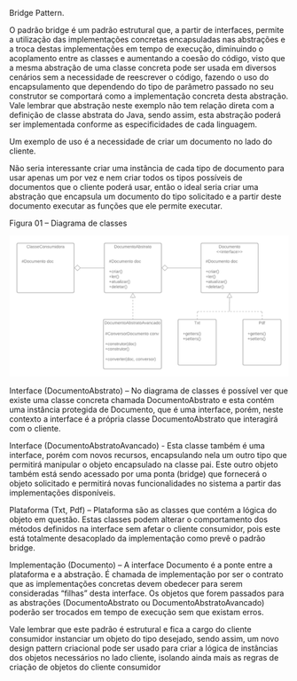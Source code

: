 Bridge Pattern. 

 

O padrão bridge é um padrão estrutural que, a partir de interfaces, permite a utilização das implementações concretas encapsuladas nas abstrações e a troca destas implementações em tempo de execução, diminuindo o acoplamento entre as classes e aumentando a coesão do código, visto que a mesma abstração de uma classe concreta pode ser usada em diversos cenários sem a necessidade de reescrever o código, fazendo o uso do encapsulamento que dependendo do tipo de parâmetro passado no seu construtor se comportará como a implementação concreta desta abstração. Vale lembrar que abstração neste exemplo não tem relação direta com a definição de classe abstrata do Java, sendo assim, esta abstração poderá ser implementada conforme as especificidades de cada linguagem. 

 

Um exemplo de uso é a necessidade de criar um documento no lado do cliente.  

Não seria interessante criar uma instância de cada tipo de documento para usar apenas um por vez e nem criar todos os tipos possíveis de documentos que o cliente poderá usar, então o ideal seria criar uma abstração que encapsula um documento do tipo solicitado e a partir deste documento executar as funções que ele permite executar. 

Figura 01 – Diagrama de classes 

 ![alt text](../assets/bridge.png)

Interface (DocumentoAbstrato) – No diagrama de classes é possível ver que existe uma classe concreta chamada DocumentoAbstrato e esta contém uma instância protegida de Documento, que é uma interface, porém, neste contexto a interface é a própria classe DocumentoAbstrato que interagirá com o cliente. 

 

Interface (DocumentoAbstratoAvancado) - Esta classe também é uma interface, porém com novos recursos, encapsulando nela um outro tipo que permitirá manipular o objeto encapsulado na classe pai. Este outro objeto também está sendo acessado por uma ponta (bridge) que fornecerá o objeto solicitado e permitirá novas funcionalidades no sistema a partir das implementações disponíveis. 

 

Plataforma (Txt, Pdf) – Plataforma são as classes que contém a lógica do objeto em questão. Estas classes podem alterar o comportamento dos métodos definidos na interface sem afetar o cliente consumidor, pois este está totalmente desacoplado da implementação como prevê o padrão bridge. 

 

Implementação (Documento) – A interface Documento é a ponte entre a plataforma e a abstração. É chamada de implementação por ser o contrato que as implementações concretas devem obedecer para serem consideradas “filhas” desta interface. Os objetos que forem passados para as abstrações (DocumentoAbstrato ou DocumentoAbstratoAvancado) poderão ser trocados em tempo de execução sem que existam erros. 

 

Vale lembrar que este padrão é estrutural e fica a cargo do cliente consumidor instanciar um objeto do tipo desejado, sendo assim, um novo design pattern criacional pode ser usado para criar a lógica de instâncias dos objetos necessários no lado cliente, isolando ainda mais as regras de criação de objetos do cliente consumidor 
